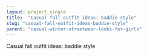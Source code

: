 ```yaml
---
layout: project_single
title:  "Casual fall outfit ideas: baddie style"
slug: "casual-fall-outfit-ideas-baddie-style"
parent: "casual-winter-streetwear-looks-for-girls"
---
```

Casual fall outfit ideas: baddie style
